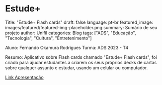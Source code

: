 # Estude+


Title: "Estude+ Flash cards" draft: false language: pt-br featured\_image: images/featured/featured-img-placeholder.png summary: Sumário de seu projeto author: Unifil categories: Blog tags: \["ADS", "Educação", "Tecnologia", "Cultura", "Entretenimento"\] 


Aluno: Fernando Okamura Rodrigues
Turma: ADS 2023 - T4


Resumo: Aplicativo sobre Flash cards chamado "Estude+ Flash cards", foi criado para ajudar estudantes a criarem os seus próprios decks de cartas sobre qualquer assunto e estudar, usando um celular ou computador.

[Link Apresentação](https://www.youtube.com/watch?v=VOANMdleXjc)


